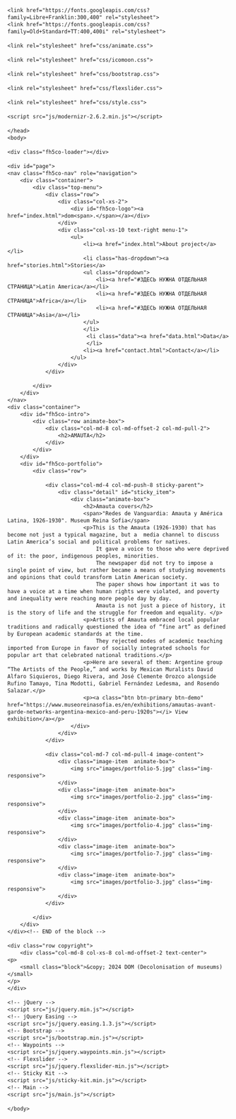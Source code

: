 <!DOCTYPE HTML>
<html>
	<head>
	<meta charset="utf-8">
	<meta http-equiv="X-UA-Compatible" content="IE=edge">
	<title>DOM (Decolonisation of museums)</title>

	<link href="https://fonts.googleapis.com/css?family=Libre+Franklin:300,400" rel="stylesheet">
	<link href="https://fonts.googleapis.com/css?family=Old+Standard+TT:400,400i" rel="stylesheet">
	
	<link rel="stylesheet" href="css/animate.css">
	
	<link rel="stylesheet" href="css/icomoon.css">

	<link rel="stylesheet" href="css/bootstrap.css">

	<link rel="stylesheet" href="css/flexslider.css">

	<link rel="stylesheet" href="css/style.css">

	<script src="js/modernizr-2.6.2.min.js"></script>

	</head>
	<body>
		
	<div class="fh5co-loader"></div>
	
	<div id="page">
	<nav class="fh5co-nav" role="navigation">
		<div class="container">
			<div class="top-menu">
				<div class="row">
					<div class="col-xs-2">
						<div id="fh5co-logo"><a href="index.html">dom<span>.</span></a></div>
					</div>
					<div class="col-xs-10 text-right menu-1">
						<ul>
							<li><a href="index.html">About project</a></li>
							<li class="has-dropdown"><a href="stories.html">Stories</a>
							<ul class="dropdown">
								<li><a href="#ЗДЕСЬ НУЖНА ОТДЕЛЬНАЯ СТРАНИЦА">Latin America</a></li>
								<li><a href="#ЗДЕСЬ НУЖНА ОТДЕЛЬНАЯ СТРАНИЦА">Africa</a></li>
								<li><a href="#ЗДЕСЬ НУЖНА ОТДЕЛЬНАЯ СТРАНИЦА">Asia</a></li>
							</ul>
						    </li>
							 <li class="data"><a href="data.html">Data</a>
							 </li>
							<li><a href="contact.html">Contact</a></li>
						</ul>
					</div>
				</div>
				
			</div>
		</div>
	</nav>
	<div class="container">
		<div id="fh5co-intro">
			<div class="row animate-box">
				<div class="col-md-8 col-md-offset-2 col-md-pull-2">
					<h2>AMAUTA</h2>
				</div>
			</div>
		</div>
		<div id="fh5co-portfolio">
			<div class="row">

				<div class="col-md-4 col-md-push-8 sticky-parent">
					<div class="detail" id="sticky_item">
						<div class="animate-box">
							<h2>Amauta covers</h2>
							<span>"Redes de Vanguardia: Amauta y América Latina, 1926-1930". Museum Reina Sofia</span>
							<p>This is the Amauta (1926-1930) that has become not just a typical magazine, but a  media channel to discuss Latin America’s social and political problems for natives. 
								It gave a voice to those who were deprived of it: the poor, indigenous peoples, minorities. 
								The newspaper did not try to impose a single point of view, but rather became a means of studying movements and opinions that could transform Latin American society. 
								The paper shows how important it was to have a voice at a time when human rights were violated, and poverty and inequality were reaching more people day by day. 
								Amauta is not just a piece of history, it is the story of life and the struggle for freedom and equality. </p>
							<p>Artists of Amauta embraced local popular traditions and radically questioned the idea of “fine art” as defined by European academic standards at the time.
								They rejected modes of academic teaching imported from Europe in favor of socially integrated schools for popular art that celebrated national traditions.</p>
							<p>Here are several of them: Argentine group “The Artists of the People,” and works by Mexican Muralists David Alfaro Siquieros, Diego Rivera, and José Clemente Orozco alongside Rufino Tamayo, Tina Modotti, Gabriel Fernández Ledesma, and Rosendo Salazar.</p>
							<p><a class="btn btn-primary btn-demo" href="https://www.museoreinasofia.es/en/exhibitions/amautas-avant-garde-networks-argentina-mexico-and-peru-1920s"></i> View exhibition</a></p>
						</div>
					</div>
				</div>

				<div class="col-md-7 col-md-pull-4 image-content">
					<div class="image-item  animate-box">
						<img src="images/portfolio-5.jpg" class="img-responsive">
					</div>
					<div class="image-item  animate-box">
						<img src="images/portfolio-2.jpg" class="img-responsive">
					</div>
					<div class="image-item  animate-box">
						<img src="images/portfolio-4.jpg" class="img-responsive">
					</div>
					<div class="image-item  animate-box">
						<img src="images/portfolio-7.jpg" class="img-responsive">
					</div>
					<div class="image-item  animate-box">
						<img src="images/portfolio-3.jpg" class="img-responsive">
					</div>
				</div>
				
			</div>
		</div>
	</div><!-- END of the block -->

	<div class="row copyright">
		<div class="col-md-8 col-xs-8 col-md-offset-2 text-center">
	<p>
		<small class="block">&copy; 2024 DOM (Decolonisation of museums)</small> 
	</p>
    </div>
	
	<!-- jQuery -->
	<script src="js/jquery.min.js"></script>
	<!-- jQuery Easing -->
	<script src="js/jquery.easing.1.3.js"></script>
	<!-- Bootstrap -->
	<script src="js/bootstrap.min.js"></script>
	<!-- Waypoints -->
	<script src="js/jquery.waypoints.min.js"></script>
	<!-- Flexslider -->
	<script src="js/jquery.flexslider-min.js"></script>
	<!-- Sticky Kit -->
	<script src="js/sticky-kit.min.js"></script>
	<!-- Main -->
	<script src="js/main.js"></script>

	</body>
</html>

